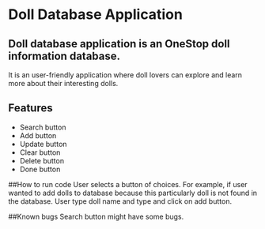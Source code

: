 
# Doll Database Application

## Doll database application is an OneStop doll information database. 
It is an user-friendly application where doll lovers can explore and learn more about their interesting dolls.

## Features
* Search button
* Add button
* Update button
* Clear button
* Delete button
* Done button

##How to run code
User selects a button of choices. For example, if user wanted to add dolls to database
because this particularly doll is not found in the database. User type doll name and type 
and click on add button.

##Known bugs
Search button might have some bugs.
  

